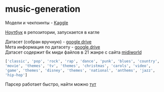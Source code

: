 # music-generation

Модели и чекпоинты - [Kaggle](https://www.kaggle.com/datasets/mygaps/midineo/settings)

[Ноутбук](https://github.com/Lednik7/music-generation/blob/main/gpt-neo-music.ipynb) в репозитории, запускается в кагле

Датасет (собран вручную) - [google drive](https://drive.google.com/file/d/1ZLhYZObENV1_oS_CPqrPZrThwrWH84ju/view?usp=sharing)\
Мета информация по датасету - [google drive](https://drive.google.com/file/d/1-3zqksBhaKChyBuMLto3QHmYbNfUfCuA/view?usp=sharing)\
Датасет содержит 6к миди файлов в 21 жанре с сайта [midiworld](https://www.midiworld.com)

```python
['classic', 'pop', 'rock', 'rap', 'dance', 'punk', 'blues', 'country',
'movie', 'themes', 'tv', 'themes', 'christmas', 'carols', 'video',
'game', 'themes', 'disney', 'themes', 'national', 'anthems', 'jazz',
'hip-hop']
```

Парсер работает быстро, найти можно [тут](https://github.com/Lednik7/music-generation/blob/main/music_parser.ipynb)

